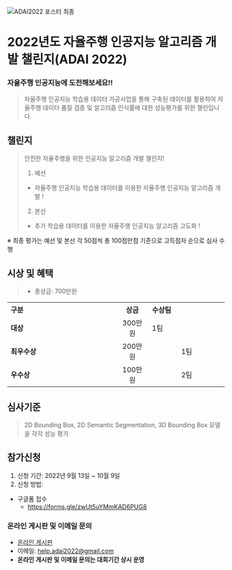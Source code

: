 ![ADAI2022 포스터 최종](https://user-images.githubusercontent.com/70569284/189075876-910aa00e-6983-4a6d-bece-b37f6b126edc.jpg)


# 2022년도 자율주행 인공지능 알고리즘 개발 챌린지(ADAI 2022)
### 자율주행 인공지능에 도전해보세요!!
> 자율주행 인공지능 학습용 데이터 가공사업을 통해 구축된 데이터를 활용하여 자율주행 데이터 품질 검증 및
알고리즘 인식률에 대한 성능평가를 위한 챌린입니다.
  
## 챌린지
> 안전한 자율주행을 위한 인공지능 알고리즘 개발 챌린지!
>1. 예선
> - 자율주행 인공지능 학습용 데이터를 이용한 자율주행 인공지능 알고리즘 개발 !
>2. 본선
> - 추가 학습용 데이터를 이용한 자율주행 인공지능 알고리즘 고도화 !<br></pre>

※ 최종 평가는 예선 및 본선 각 50점씩 총 100점만점 기준으로 고득점자 순으로 심사 수행




## 시상 및 혜택
>- 총상금: 700만원  <br>

<table class="tbl_prize">
  <tr>
    <th style="text-align:left;width:50%">구분</th>
    <th style="text-align:center;width:15%">상금</th>
        <th style="text-align:left;width:35%">수상팀</th>
  </tr>
  <tr>
    <td>
      <strong>대상</strong><br>
    </td>
    <td align=center> 300만원 </td>
    <td> 1팀 </td>
  </tr>
    <tr>
    <td>
      <strong>최우수상</strong><br>
    </td>
    <td style="text-align:center">200만원</td>
        <td align=center> 1팀</td>
   </tr>
    <tr>
    <td>
      <strong>우수상</strong><br>
    </td>
    <td style="text-align:center">100만원</td>
        <td align=center> 2팀</td>
   </tr>

</table>


## 심사기준
> 2D Bounding Box, 2D Semantic Segmentation, 3D Bounding Box 모델을 각각 성능 평가

## 참가신청
1. 신청 기간: 2022년 9월 13일 ~ 10월 9일 <br>
2. 신청 방법: <br>
  + 구글폼 접수
    + https://forms.gle/zwUt5uYMmKAD6PUG8


### 온라인 게시판 및 이메일 문의
* [온라인 게시판](https://github.com/DatathonInfo/ADAIChallenge/issues)
* 이메일: help.adai2022@gmail.com 
* **온라인 게시판 및 이메일 문의는 대회기간 상시 운영**
